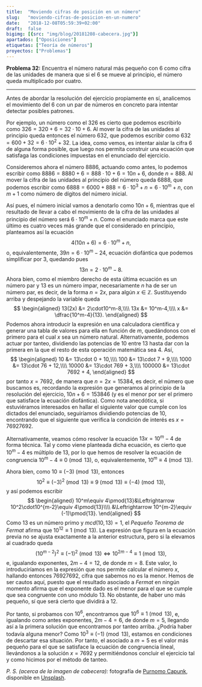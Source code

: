 ```yaml
---
title:  "Moviendo cifras de posición en un número"
slug:   "moviendo-cifras-de-posicion-en-un-numero"
date:   "2018-12-08T05:59:39+02:00"
draft:  false
bigimg: [{src: "img/blog/20181208-cabecera.jpg"}]
apartados: ["Oposiciones"]
etiquetas: ["Teoría de números"]
proyectos: ["Problemas"]
---
```


**Problema 32:** Encuentra el número natural más pequeño con $6$ como cifra de las unidades de manera que si el $6$ se mueve al principio, el número queda multiplicado por cuatro.

<!--more-->

***

Antes de abordar la resolución del ejercicio propiamente en sí, analicemos el movimiento del $6$ con un par de números en concreto para intentar detectar posibles patrones.

Por ejemplo, un número como el $326$ es cierto que podemos escribirlo como $326 = 320 + 6 = 32\cdot10 + 6$. Al mover la cifra de las unidades al principio queda entonces el número $632$, que podemos escribir como $632 = 600+32=6\cdot 10^2+32$. La idea, como vemos, es intentar aislar la cifra $6$ de alguna forma posible, que luego nos permita construir una ecuación que satisfaga las condiciones impuestas en el enunciado del ejercicio.

Consideremos ahora el número $8886$, actuando como antes, lo podemos escribir como $8886 = 8880+6 = 888\cdot10+6 = 10n+6$, donde $n=888$. Al mover la cifra de las unidades al principio del número queda $6888$, que podemos escribir como $6888 = 6000 + 888 = 6\cdot 10^3 + n = 6\cdot 10^m+n$, con $m+1$ como número de dígitos del número inicial.

Así pues, el número inicial vamos a denotarlo como $10n+6$, mientras que el resultado de llevar a cabo el movimiento de la cifra de las unidades al principio del número será $6\cdot10^m+n$. Como el enunciado marca que este último es cuatro veces más grande que el considerado en principio, planteamos así la ecuación
$$
4(10n+6) = 6\cdot10^m+n,
$$
o, equivalentemente, $39n = 6\cdot10^m-24$, ecuación diofántica que podemos simplificar por $3$, quedando pues $$13n = 2\cdot10^m-8.$$ Ahora bien, como el miembro derecho de esta última ecuación es un número par y $13$ es un número impar, necesariamente $n$ ha de ser un número par, es decir, de la forma $n=2x$, para algún $x\in\mathbb{Z}$. Sustituyendo arriba y despejando la variable queda
$$
\begin{aligned}
13(2x) &= 2\cdot10^m-8,\\\\ 13x &= 10^m-4,\\\\ x &= \dfrac{10^m-4}{13}.
\end{aligned}
$$
Podemos ahora introducir la expresión en una calculadora científica y generar una tabla de valores para ella en función de $m$, quedándonos con el primero para el cual $x$ sea un número natural. Alternativamente, podemos actuar por tanteo, dividiendo las potencias de $10$ entre $13$ hasta dar con la primera en la que el resto de esta operación matemática sea $4$. Así,
$$
\begin{aligned}
10 &= 13\cdot 0 + 10,\\\\ 100 &= 13\cdot 7 + 9,\\\\ 1000 &= 13\cdot 76 + 12,\\\\ 10000 &= 13\cdot 769 + 3,\\\\ 100000 &= 13\cdot 7692 + 4,
\end{aligned}
$$
por tanto $x = 7692$, de manera que $n = 2x = 15384$, es decir, el número que buscamos es, recordando la expresión que generamos al principio de la resolución del ejercicio, $10n+6 = 153846$ (y es el menor por ser el primero que satisface la ecuación diofántica). Como nota anecdótica, si estuviéramos interesados en hallar el siguiente valor que cumple con los dictados del enunciado, seguiríamos dividiendo potencias de $10$, encontrando que el siguiente que verifica la condición de interés es $x = 76927692$.

Alternativamente, veamos cómo resolver la ecuación $13x = 10^m-4$ de forma técnica. Tal y como viene planteada dicha ecuación, es cierto que $10^m-4$ es múltiplo de $13$, por lo que hemos de resolver la ecuación de congruencia $10^m-4\equiv 0\pmod{13}$, o, equivalentemente, $10^m\equiv 4\pmod{13}$.

Ahora bien, como $10\equiv(-3)\pmod{13}$, entonces $$10^2\equiv (-3)^2\pmod{13}\equiv 9\pmod{13}\equiv (-4)\pmod{13},$$ y así podemos escribir
$$
\begin{aligned}
10^m\equiv 4\pmod{13}&\Leftrightarrow 10^2\cdot10^{m-2}\equiv 4\pmod{13}\\\\ &\Leftrightarrow 10^{m-2}\equiv (-1)\pmod{13}.
\end{aligned}
$$
Como $13$ es un número primo y $mcd(10,13)=1$, el *Pequeño Teorema de Fermat* afirma que $10^{12}\equiv 1\pmod{13}$. La expresión que figura en la ecuación previa no se ajusta exactamente a la anterior estructura, pero si la elevamos al cuadrado queda
$$
(10^{m-2})^2\equiv (-1)^2\pmod{13}\Leftrightarrow 10^{2m-4}\equiv 1\pmod{13},
$$
e, igualando exponentes, $2m-4 = 12$, de donde $m = 8$. Este valor, lo introduciríamos en la expresión que nos permite calcular el número $x$, hallando entonces $76927692$, cifra que sabemos no es la menor. Hemos de ser cautos aquí, puesto que el resultado asociado a *Fermat* en ningún momento afirma que el exponente dado es el menor para el que se cumple que sea congruente con uno módulo $13$. No obstante, de haber uno más pequeño, sí que será cierto que dividirá a $12$.

Por tanto, si probamos con $10^6$, encontramos que $10^6\equiv 1\pmod{13}$, e, igualando como antes exponentes, $2m-4=6$, de donde $m=5$, llegando así a la primera solución que encontramos por tanteo arriba. ¿Podría haber todavía alguna menor? Como $10^3\equiv (-1)\pmod{13}$, estamos en condiciones de descartar esa situación. Por tanto, el asociado a $m=5$ es el valor más pequeño para el que se satisface la ecuación de congruencia lineal, llevándonos a la solución $x=7692$ y permitiéndonos concluir el ejercicio tal y como hicimos por el método de tanteo.

*P. S. (acerca de la imagen de cabecera):* fotografía de [Purnomo Capunk](https://unsplash.com/@capunk77), disponible en [Unsplash](https://unsplash.com/photos/KZC7BJo0Cl0).